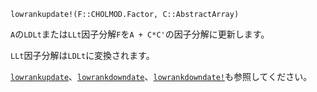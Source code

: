 ```
lowrankupdate!(F::CHOLMOD.Factor, C::AbstractArray)
```

`A`の`LDLt`または`LLt`因子分解`F`を`A + C*C'`の因子分解に更新します。

`LLt`因子分解は`LDLt`に変換されます。

[`lowrankupdate`](@ref)、[`lowrankdowndate`](@ref)、[`lowrankdowndate!`](@ref)も参照してください。
